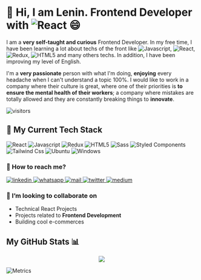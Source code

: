 # 🔭 Hi, I am Lenin. Frontend Developer with ![React](https://img.shields.io/badge/React-20232A?style=for-the-badge&logo=react&logoColor=61DAFB) 😄

I am a **very self-taught and curious** Frontend Developer. In my free time, I have been learning a lot about techs of the front like ![Javascript](https://img.shields.io/badge/JavaScript-F7DF1E?style=for-the-badge&logo=javascript&logoColor=black), ![React](https://img.shields.io/badge/React-20232A?style=for-the-badge&logo=react&logoColor=61DAFB), ![Redux](https://img.shields.io/badge/Redux-593D88?style=for-the-badge&logo=redux&logoColor=white), ![HTML5](https://img.shields.io/badge/HTML5-E34F26?style=for-the-badge&logo=html5&logoColor=white) and many others techs. In addition, I have been improving my level of English.

I'm a **very passionate** person with what I'm doing, **enjoying** every headache when I can't understand a topic 100%.
I would like to work in a company where their culture is great, where one of their priorities is **to ensure the mental health of their workers**; a company where mistakes are totally allowed and they are constantly breaking things to **innovate**.

![visitors](https://visitor-badge.glitch.me/badge?page_id=leninner)

## 🔭 My Current Tech Stack

![React](https://img.shields.io/badge/React-20232A?style=for-the-badge&logo=react&logoColor=61DAFB)
![Javascript](https://img.shields.io/badge/JavaScript-F7DF1E?style=for-the-badge&logo=javascript&logoColor=black)
![Redux](https://img.shields.io/badge/Redux-593D88?style=for-the-badge&logo=redux&logoColor=white)
![HTML5](https://img.shields.io/badge/HTML5-E34F26?style=for-the-badge&logo=html5&logoColor=white)
![Sass](	https://img.shields.io/badge/Sass-CC6699?style=for-the-badge&logo=sass&logoColor=white)
![Styled Components](https://img.shields.io/badge/styled--components-DB7093?style=for-the-badge&logo=styled-components&logoColor=white)
![Tailwind Css](https://img.shields.io/badge/Tailwind_CSS-38B2AC?style=for-the-badge&logo=tailwind-css&logoColor=white)
![Ubuntu](https://img.shields.io/badge/Ubuntu-E95420?style=for-the-badge&logo=ubuntu&logoColor=white)
![Windows](https://img.shields.io/badge/Windows-0078D6?style=for-the-badge&logo=windows&logoColor=white)

<h3> 🔭 How to reach me? </h3>

<a href="https://www.linkedin.com/in/leninner/" target="_blank">
  <img src="https://img.shields.io/badge/LinkedIn-0077B5?style=for-the-badge&logo=linkedin&logoColor=white" alt="linkedin"/>
</a>

<a href="https://wa.link/ycofah" target="_blank">
  <img src="https://img.shields.io/badge/WhatsApp-25D366?style=for-the-badge&logo=whatsapp&logoColor=white" alt="whatsapp"/>
</a>

<a href="mailto:mazabandalenin180@gmail.com" target="_blank">
  <img src="https://img.shields.io/badge/Gmail-D14836?style=for-the-badge&logo=gmail&logoColor=white" alt="mail"/>
</a>

<a href="https://twitter.com/_leninner" target="_blank">
  <img src="https://img.shields.io/badge/Twitter-1DA1F2?style=for-the-badge&logo=twitter&logoColor=white" alt="twitter"/>
</a>

<a href="https://medium.com/@leninner" target="_blank">
  <img src="https://img.shields.io/badge/Medium-12100E?style=for-the-badge&logo=medium&logoColor=white" alt="medium"/>
</a>

<h3> 👯 I’m looking to collaborate on </h3>
  
- Technical React Projects
- Projects related to **Frontend Development**
- Building cool e-commerces

## My GitHub Stats 📊

<center><a href="https://github.com/anuraghazra/github-readme-stats">
  <img align="center" src="https://github-readme-stats.vercel.app/api?username=leninner&count_private=true&show_icons=true&theme=radical" />
</a></center>

![Metrics](https://metrics.lecoq.io/leninner?template=classic&languages=1&introduction=1&gists=1&languages.limit=8&languages.sections=most-used&languages.colors=github&languages.aliases=JS&languages.threshold=0%25&languages.indepth=false&languages.analysis.timeout=15&languages.categories=markup%2C%20programming&languages.recent.categories=markup%2C%20programming&languages.recent.load=300&languages.recent.days=14&introduction.title=true&config.timezone=America%2FGuayaquil)

 
<!---
Leninner/Leninner is a ✨ special ✨ repository because its `README.md` (this file) appears on your GitHub profile.
You can click the Preview link to take a look at your changes.
--->
